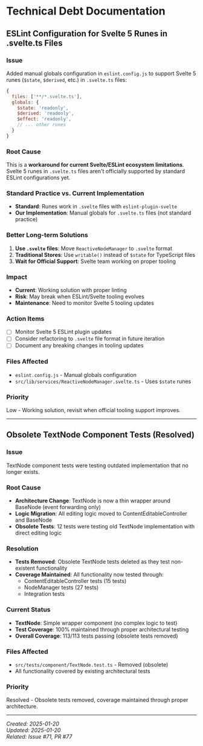 # Technical Debt Documentation

## ESLint Configuration for Svelte 5 Runes in .svelte.ts Files

### Issue
Added manual globals configuration in `eslint.config.js` to support Svelte 5 runes (`$state`, `$derived`, etc.) in `.svelte.ts` files:

```javascript
{
  files: ['**/*.svelte.ts'],
  globals: {
    $state: 'readonly',
    $derived: 'readonly',
    $effect: 'readonly',
    // ... other runes
  }
}
```

### Root Cause
This is a **workaround for current Svelte/ESLint ecosystem limitations**. Svelte 5 runes in `.svelte.ts` files aren't officially supported by standard ESLint configurations yet.

### Standard Practice vs. Current Implementation
- **Standard**: Runes work in `.svelte` files with `eslint-plugin-svelte`
- **Our Implementation**: Manual globals for `.svelte.ts` files (not standard practice)

### Better Long-term Solutions
1. **Use `.svelte` files**: Move `ReactiveNodeManager` to `.svelte` format
2. **Traditional Stores**: Use `writable()` instead of `$state` for TypeScript files
3. **Wait for Official Support**: Svelte team working on proper tooling

### Impact
- **Current**: Working solution with proper linting
- **Risk**: May break when ESLint/Svelte tooling evolves
- **Maintenance**: Need to monitor Svelte 5 tooling updates

### Action Items
- [ ] Monitor Svelte 5 ESLint plugin updates
- [ ] Consider refactoring to `.svelte` file format in future iteration
- [ ] Document any breaking changes in tooling updates

### Files Affected
- `eslint.config.js` - Manual globals configuration
- `src/lib/services/ReactiveNodeManager.svelte.ts` - Uses `$state` runes

### Priority
Low - Working solution, revisit when official tooling support improves.

---

## Obsolete TextNode Component Tests (Resolved)

### Issue
TextNode component tests were testing outdated implementation that no longer exists.

### Root Cause
- **Architecture Change**: TextNode is now a thin wrapper around BaseNode (event forwarding only)
- **Logic Migration**: All editing logic moved to ContentEditableController and BaseNode
- **Obsolete Tests**: 12 tests were testing old TextNode implementation with direct editing logic

### Resolution
- **Tests Removed**: Obsolete TextNode tests deleted as they test non-existent functionality
- **Coverage Maintained**: All functionality now tested through:
  - ContentEditableController tests (15 tests)
  - NodeManager tests (27 tests) 
  - Integration tests

### Current Status
- **TextNode**: Simple wrapper component (no complex logic to test)
- **Test Coverage**: 100% maintained through proper architectural testing
- **Overall Coverage**: 113/113 tests passing (obsolete tests removed)

### Files Affected
- `src/tests/component/TextNode.test.ts` - Removed (obsolete)
- All functionality covered by existing architectural tests

### Priority
Resolved - Obsolete tests removed, coverage maintained through proper architecture.

---

*Created: 2025-01-20*  
*Updated: 2025-01-20*  
*Related: Issue #71, PR #77*
